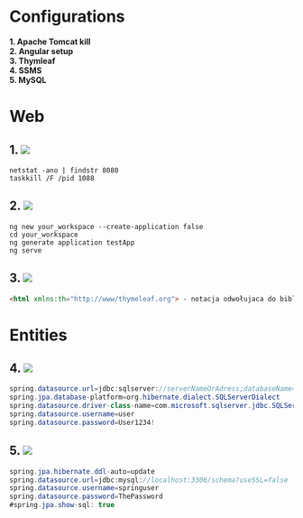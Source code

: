 # Configurations
**1. Apache Tomcat kill**  
**2. Angular setup**  
**3. Thymleaf**  
**4. SSMS**  
**5. MySQL**  

# Web
## 1. ![](https://img.shields.io/badge/Apache%20Tomcat-F8DC75.svg?style=for-the-badge&logo=Apache-Tomcat&logoColor=black)
```
netstat -ano | findstr 8080
taskkill /F /pid 1088
```
## 2. ![](https://img.shields.io/badge/Angular-DD0031.svg?style=for-the-badge&logo=Angular&logoColor=white)
```
ng new your_workspace --create-application false
cd your_workspace
ng generate application testApp
ng serve
```
## 3. ![](https://img.shields.io/badge/Thymeleaf-005F0F.svg?style=for-the-badge&logo=Thymeleaf&logoColor=white)
```html
<html xmlns:th="http://www/thymeleaf.org"> - notacja odwołujaca do biblioteki 

```

# Entities
## 4. ![](https://img.shields.io/badge/Microsoft%20SQL%20Server-CC2927.svg?style=for-the-badge&logo=Microsoft-SQL-Server&logoColor=white)
```java
spring.datasource.url=jdbc:sqlserver://serverNameOrAdress;databaseName=nazwaBazyDanych;encrypt=true;trustServerCertificate=true
spring.jpa.database-platform=org.hibernate.dialect.SQLServerDialect
spring.datasource.driver-class-name=com.microsoft.sqlserver.jdbc.SQLServerDriver
spring.datasource.username=user
spring.datasource.password=User1234!
```
## 5. ![](https://img.shields.io/badge/MySQL-4479A1.svg?style=for-the-badge&logo=MySQL&logoColor=white)
```java
spring.jpa.hibernate.ddl-auto=update
spring.datasource.url=jdbc:mysql://localhost:3306/schema?useSSL=false
spring.datasource.username=springuser
spring.datasource.password=ThePassword
#spring.jpa.show-sql: true
```
